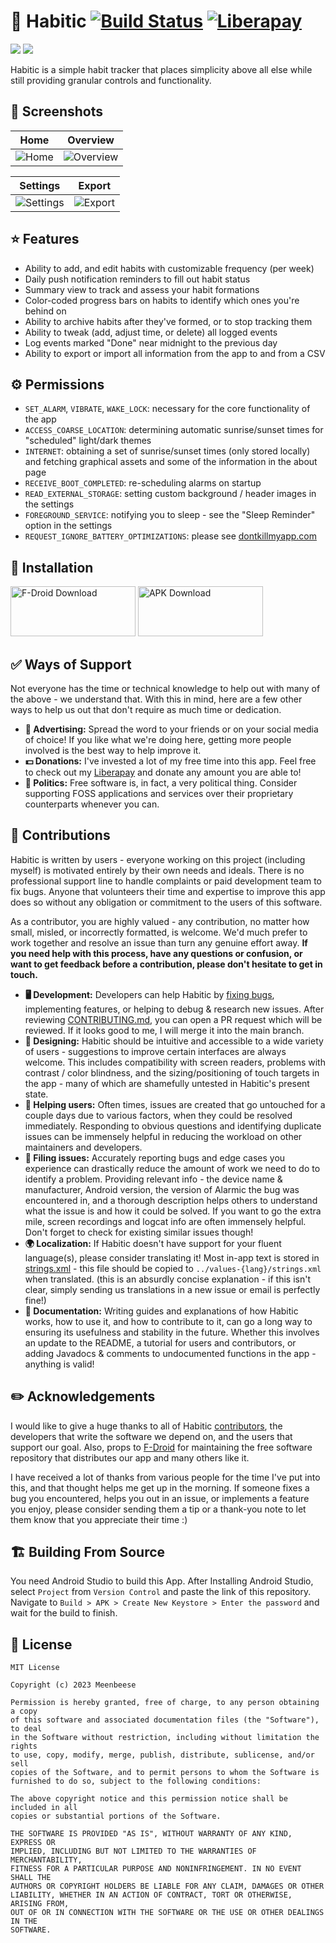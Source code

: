 🔁 Habitic
[![Build Status](https://github.com/fennifith/Alarmio/workflows/Gradle%20Build/badge.svg)](https://github.com/meenbeese/Habitic/actions)
[![Liberapay](https://img.shields.io/badge/liberapay-donate-yellow.svg?logo=liberapay)](https://liberapay.com/meenbeese/)
=======

  <img src="https://forthebadge.com/images/badges/built-for-android.svg"> <img src="https://forthebadge.com/images/badges/built-with-love.svg"/>

Habitic is a simple habit tracker that places simplicity above all else while still providing granular controls and functionality.

## 🌄 Screenshots

| Home                                                               | Overview                                                           |
|--------------------------------------------------------------------|--------------------------------------------------------------------|
| ![Home](fastlane/metadata/en-US/images/phoneScreenshots/1.png)     | ![Overview](fastlane/metadata/en-US/images/phoneScreenshots/3.png) |

| Settings                                                           | Export                                                             |
|--------------------------------------------------------------------|--------------------------------------------------------------------|
| ![Settings](fastlane/metadata/en-US/images/phoneScreenshots/2.png) | ![Export](fastlane/metadata/en-US/images/phoneScreenshots/4.png)   |

## ⭐ Features

- Ability to add, and edit habits with customizable frequency (per week)
- Daily push notification reminders to fill out habit status
- Summary view to track and assess your habit formations
- Color-coded progress bars on habits to identify which ones you're behind on
- Ability to archive habits after they've formed, or to stop tracking them
- Ability to tweak (add, adjust time, or delete) all logged events
- Log events marked "Done" near midnight to the previous day
- Ability to export or import all information from the app to and from a CSV

## ⚙️ Permissions

- `SET_ALARM`, `VIBRATE`, `WAKE_LOCK`: necessary for the core functionality of the app
- `ACCESS_COARSE_LOCATION`: determining automatic sunrise/sunset times for "scheduled" light/dark themes
- `INTERNET`: obtaining a set of sunrise/sunset times (only stored locally) and fetching graphical assets and some of the information in the about page
- `RECEIVE_BOOT_COMPLETED`: re-scheduling alarms on startup
- `READ_EXTERNAL_STORAGE`: setting custom background / header images in the settings
- `FOREGROUND_SERVICE`: notifying you to sleep - see the "Sleep Reminder" option in the settings
- `REQUEST_IGNORE_BATTERY_OPTIMIZATIONS`: please see [dontkillmyapp.com](https://dontkillmyapp.com/)

## 📲 Installation
     
[<img width='200' height='80' alt='F-Droid Download' src='https://fdroid.gitlab.io/artwork/badge/get-it-on.png'>](https://f-droid.org/packages/me.jfenn.Alarmic/)
[<img width='200' height='80' alt='APK Download' src='https://user-images.githubusercontent.com/114044633/223920025-83687de0-e463-4c5d-8122-e06e4bb7d40c.png'>]((../../releases/))

## ✅ Ways of Support

Not everyone has the time or technical knowledge to help out with many of the above - we understand that. With this in mind, here are a few other ways to help us out that don't require as much time or dedication.

- **💈 Advertising:** Spread the word to your friends or on your social media of choice! If you like what we're doing here, getting more people involved is the best way to help improve it.
- **💵 Donations:** I've invested a lot of my free time into this app. Feel free to check out my [Liberapay](https://liberapay.com/meenbeese/) and donate any amount you are able to!
- **📢 Politics:** Free software is, in fact, a very political thing. Consider supporting FOSS applications and services over their proprietary counterparts whenever you can.

## 📝 Contributions

Habitic is written by users - everyone working on this project (including myself) is motivated entirely by their own needs and ideals. There is no professional support line to handle complaints or paid development team to fix bugs. Anyone that volunteers their time and expertise to improve this app does so without any obligation or commitment to the users of this software.

As a contributor, you are highly valued - any contribution, no matter how small, misled, or incorrectly formatted, is welcome. We'd much prefer to work together and resolve an issue than turn any genuine effort away. **If you need help with this process, have any questions or confusion, or want to get feedback before a contribution, please don't hesitate to get in touch.**

- **🖥️ Development:** Developers can help Habitic by [fixing bugs](https://github.com/meenbeese/Habitic/issues), implementing features, or helping to debug & research new issues. After reviewing [CONTRIBUTING.md](./.github/CONTRIBUTING.md), you can open a PR request which will be reviewed. If it looks good to me, I will merge it into the main branch.
- **🍥 Designing:** Habitic should be intuitive and accessible to a wide variety of users - suggestions to improve certain interfaces are always welcome. This includes compatibility with screen readers, problems with contrast / color blindness, and the sizing/positioning of touch targets in the app - many of which are shamefully untested in Habitic's present state.
- **🤝 Helping users:** Often times, issues are created that go untouched for a couple days due to various factors, when they could be resolved immediately. Responding to obvious questions and identifying duplicate issues can be immensely helpful in reducing the workload on other maintainers and developers.
- **📂 Filing issues:** Accurately reporting bugs and edge cases you experience can drastically reduce the amount of work we need to do to identify a problem. Providing relevant info - the device name & manufacturer, Android version, the version of Alarmic the bug was encountered in, and a thorough description helps others to understand what the issue is and how it could be solved. If you want to go the extra mile, screen recordings and logcat info are often immensely helpful. Don't forget to check for existing similar issues though!
- **🌍 Localization:** If Habitic doesn't have support for your fluent language(s), please consider translating it! Most in-app text is stored in [strings.xml](./app/src/main/res/values/strings.xml) - this file should be copied to `../values-{lang}/strings.xml` when translated. (this is an absurdly concise explanation - if this isn't clear, simply sending us translations in a new issue or email is perfectly fine!)
- **📄 Documentation:** Writing guides and explanations of how Habitic works, how to use it, and how to contribute to it, can go a long way to ensuring its usefulness and stability in the future. Whether this involves an update to the README, a tutorial for users and contributors, or adding Javadocs & comments to undocumented functions in the app - anything is valid!

## ✏️ Acknowledgements

I would like to give a huge thanks to all of Habitic [contributors](https://github.com/fennifith/Alarmic/graphs/contributors), the developers that write the software we depend on, and the users that support our goal. Also, props to [F-Droid](https://f-droid.org/en/about/) for maintaining the free software repository that distributes our app and many others like it.

I have received a lot of thanks from various people for the time I've put into this, and that thought helps me get up in the morning. If someone fixes a bug you encountered, helps you out in an issue, or implements a feature you enjoy, please consider sending them a tip or a thank-you note to let them know that you appreciate their time :)

## 🏗️ Building From Source

You need Android Studio to build this App.
After Installing Android Studio, select `Project` from `Version Control` and paste the link of this repository.
Navigate to `Build > APK > Create New Keystore > Enter the password` and wait for the build to finish.

## 📝 License

```
MIT License

Copyright (c) 2023 Meenbeese

Permission is hereby granted, free of charge, to any person obtaining a copy
of this software and associated documentation files (the "Software"), to deal
in the Software without restriction, including without limitation the rights
to use, copy, modify, merge, publish, distribute, sublicense, and/or sell
copies of the Software, and to permit persons to whom the Software is
furnished to do so, subject to the following conditions:

The above copyright notice and this permission notice shall be included in all
copies or substantial portions of the Software.

THE SOFTWARE IS PROVIDED "AS IS", WITHOUT WARRANTY OF ANY KIND, EXPRESS OR
IMPLIED, INCLUDING BUT NOT LIMITED TO THE WARRANTIES OF MERCHANTABILITY,
FITNESS FOR A PARTICULAR PURPOSE AND NONINFRINGEMENT. IN NO EVENT SHALL THE
AUTHORS OR COPYRIGHT HOLDERS BE LIABLE FOR ANY CLAIM, DAMAGES OR OTHER
LIABILITY, WHETHER IN AN ACTION OF CONTRACT, TORT OR OTHERWISE, ARISING FROM,
OUT OF OR IN CONNECTION WITH THE SOFTWARE OR THE USE OR OTHER DEALINGS IN THE
SOFTWARE.
```
